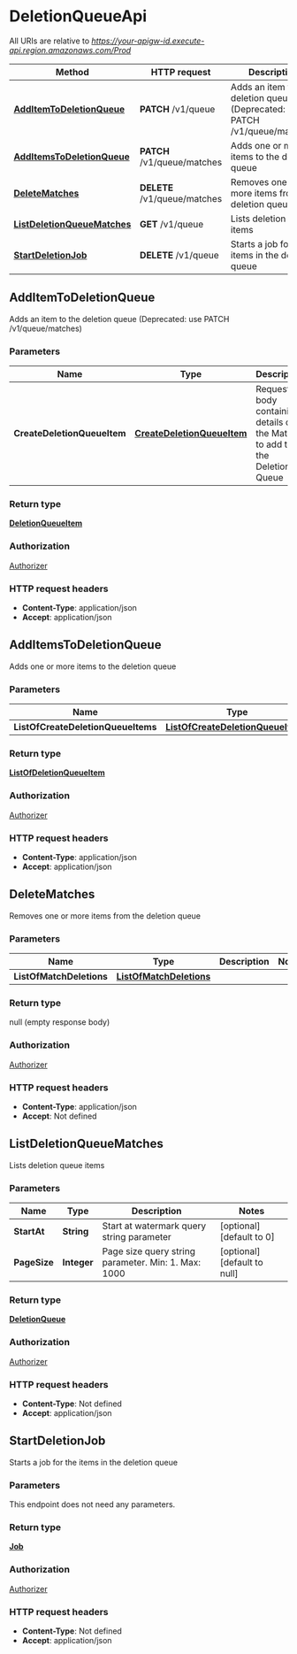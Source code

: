 # DeletionQueueApi

All URIs are relative to *https://your-apigw-id.execute-api.region.amazonaws.com/Prod*

Method | HTTP request | Description
------------- | ------------- | -------------
[**AddItemToDeletionQueue**](DeletionQueueApi.md#additemtodeletionqueue) | **PATCH** /v1/queue | Adds an item to the deletion queue (Deprecated: use PATCH /v1/queue/matches)
[**AddItemsToDeletionQueue**](DeletionQueueApi.md#additemstodeletionqueue) | **PATCH** /v1/queue/matches | Adds one or more items to the deletion queue
[**DeleteMatches**](DeletionQueueApi.md#deletematches) | **DELETE** /v1/queue/matches | Removes one or more items from the deletion queue
[**ListDeletionQueueMatches**](DeletionQueueApi.md#listdeletionqueuematches) | **GET** /v1/queue | Lists deletion queue items
[**StartDeletionJob**](DeletionQueueApi.md#startdeletionjob) | **DELETE** /v1/queue | Starts a job for the items in the deletion queue


<a name="additemtodeletionqueue"></a>
## **AddItemToDeletionQueue**

Adds an item to the deletion queue (Deprecated: use PATCH /v1/queue/matches)

### Parameters

Name | Type | Description  | Notes
------------- | ------------- | ------------- | -------------
 **CreateDeletionQueueItem** | [**CreateDeletionQueueItem**](../Models/CreateDeletionQueueItem.md)| Request body containing details of the Match to add to the Deletion Queue |

### Return type

[**DeletionQueueItem**](../Models/DeletionQueueItem.md)

### Authorization

[Authorizer](../README.md#Authorizer)

### HTTP request headers

- **Content-Type**: application/json
- **Accept**: application/json

<a name="additemstodeletionqueue"></a>
## **AddItemsToDeletionQueue**

Adds one or more items to the deletion queue

### Parameters

Name | Type | Description  | Notes
------------- | ------------- | ------------- | -------------
 **ListOfCreateDeletionQueueItems** | [**ListOfCreateDeletionQueueItems**](../Models/ListOfCreateDeletionQueueItems.md)|  |

### Return type

[**ListOfDeletionQueueItem**](../Models/ListOfDeletionQueueItem.md)

### Authorization

[Authorizer](../README.md#Authorizer)

### HTTP request headers

- **Content-Type**: application/json
- **Accept**: application/json

<a name="deletematches"></a>
## **DeleteMatches**

Removes one or more items from the deletion queue

### Parameters

Name | Type | Description  | Notes
------------- | ------------- | ------------- | -------------
 **ListOfMatchDeletions** | [**ListOfMatchDeletions**](../Models/ListOfMatchDeletions.md)|  |

### Return type

null (empty response body)

### Authorization

[Authorizer](../README.md#Authorizer)

### HTTP request headers

- **Content-Type**: application/json
- **Accept**: Not defined

<a name="listdeletionqueuematches"></a>
## **ListDeletionQueueMatches**

Lists deletion queue items

### Parameters

Name | Type | Description  | Notes
------------- | ------------- | ------------- | -------------
 **StartAt** | **String**| Start at watermark query string parameter | [optional] [default to 0]
 **PageSize** | **Integer**| Page size query string parameter. Min: 1. Max: 1000 | [optional] [default to null]

### Return type

[**DeletionQueue**](../Models/DeletionQueue.md)

### Authorization

[Authorizer](../README.md#Authorizer)

### HTTP request headers

- **Content-Type**: Not defined
- **Accept**: application/json

<a name="startdeletionjob"></a>
## **StartDeletionJob**

Starts a job for the items in the deletion queue

### Parameters
This endpoint does not need any parameters.

### Return type

[**Job**](../Models/Job.md)

### Authorization

[Authorizer](../README.md#Authorizer)

### HTTP request headers

- **Content-Type**: Not defined
- **Accept**: application/json

